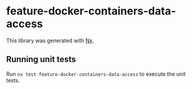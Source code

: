 # feature-docker-containers-data-access

This library was generated with [Nx](https://nx.dev).

## Running unit tests

Run `nx test feature-docker-containers-data-access` to execute the unit tests.

